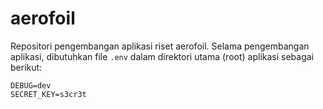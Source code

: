 # aerofoil
Repositori pengembangan aplikasi riset aerofoil.
Selama pengembangan aplikasi, dibutuhkan file
```.env``` dalam direktori utama (root) aplikasi
sebagai berikut:

```text
DEBUG=dev
SECRET_KEY=s3cr3t
```
